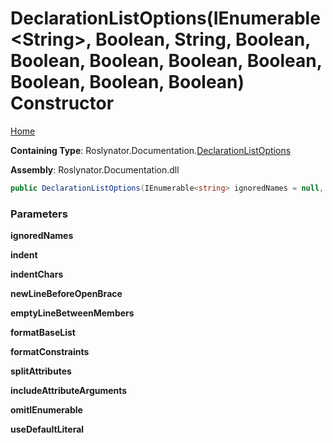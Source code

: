 # DeclarationListOptions\(IEnumerable\<String>, Boolean, String, Boolean, Boolean, Boolean, Boolean, Boolean, Boolean, Boolean, Boolean\) Constructor

[Home](../../../../README.md#_top)

**Containing Type**: Roslynator\.Documentation\.[DeclarationListOptions](../README.md#_top)

**Assembly**: Roslynator\.Documentation\.dll

```csharp
public DeclarationListOptions(IEnumerable<string> ignoredNames = null, bool indent = true, string indentChars = "    ", bool newLineBeforeOpenBrace = true, bool emptyLineBetweenMembers = false, bool formatBaseList = false, bool formatConstraints = false, bool splitAttributes = true, bool includeAttributeArguments = true, bool omitIEnumerable = true, bool useDefaultLiteral = true)
```

### Parameters

**ignoredNames**

**indent**

**indentChars**

**newLineBeforeOpenBrace**

**emptyLineBetweenMembers**

**formatBaseList**

**formatConstraints**

**splitAttributes**

**includeAttributeArguments**

**omitIEnumerable**

**useDefaultLiteral**